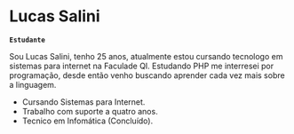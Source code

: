 # Lucas Salini

**`Estudante`**

Sou Lucas Salini, tenho 25 anos, atualmente estou cursando tecnologo em sistemas para internet na Faculade QI. Estudando PHP me interresei por programação, desde então venho buscando aprender cada vez mais sobre a linguagem.
- Cursando Sistemas para Internet.
- Trabalho com suporte a quatro anos.
- Tecnico em Infomática (Concluído).
